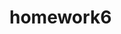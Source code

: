 # homework6
[logo]: https://github.com/Po-Hsuan-Huang/homework6/tree/relics/homework6/batman-maya-kimbal-museum-fb.jpg "Logo Title Text 2"
